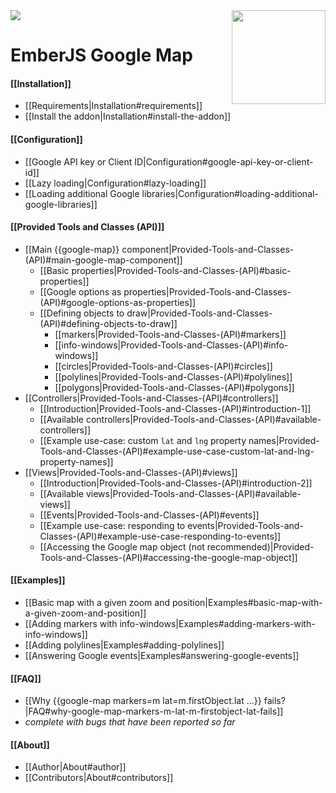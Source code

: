 <img src="https://nodei.co/npm/ember-google-map.png?downloadRank=true&stars=true&downloads=true">
<img src="wiki/assets/icon.png" align="right" width="150" height="150">


EmberJS Google Map
==================

#### [[Installation]]
* [[Requirements|Installation#requirements]]
* [[Install the addon|Installation#install-the-addon]]

#### [[Configuration]]
* [[Google API key or Client ID|Configuration#google-api-key-or-client-id]]
* [[Lazy loading|Configuration#lazy-loading]]
* [[Loading additional Google libraries|Configuration#loading-additional-google-libraries]]

#### [[Provided Tools and Classes (API)]]
* [[Main {{google-map}} component|Provided-Tools-and-Classes-(API)#main-google-map-component]]
    - [[Basic properties|Provided-Tools-and-Classes-(API)#basic-properties]]
    - [[Google options as properties|Provided-Tools-and-Classes-(API)#google-options-as-properties]]
    - [[Defining objects to draw|Provided-Tools-and-Classes-(API)#defining-objects-to-draw]]
        - [[markers|Provided-Tools-and-Classes-(API)#markers]]
        - [[info-windows|Provided-Tools-and-Classes-(API)#info-windows]]
        - [[circles|Provided-Tools-and-Classes-(API)#circles]]
        - [[polylines|Provided-Tools-and-Classes-(API)#polylines]]
        - [[polygons|Provided-Tools-and-Classes-(API)#polygons]]
* [[Controllers|Provided-Tools-and-Classes-(API)#controllers]]
    - [[Introduction|Provided-Tools-and-Classes-(API)#introduction-1]]
    - [[Available controllers|Provided-Tools-and-Classes-(API)#available-controllers]]
    - [[Example use-case: custom `lat` and `lng` property names|Provided-Tools-and-Classes-(API)#example-use-case-custom-lat-and-lng-property-names]]
* [[Views|Provided-Tools-and-Classes-(API)#views]]
    - [[Introduction|Provided-Tools-and-Classes-(API)#introduction-2]]
    - [[Available views|Provided-Tools-and-Classes-(API)#available-views]]
    - [[Events|Provided-Tools-and-Classes-(API)#events]]
    - [[Example use-case: responding to events|Provided-Tools-and-Classes-(API)#example-use-case-responding-to-events]]
    - [[Accessing the Google map object (not recommended)|Provided-Tools-and-Classes-(API)#accessing-the-google-map-object]]

#### [[Examples]]
* [[Basic map with a given zoom and position|Examples#basic-map-with-a-given-zoom-and-position]]
* [[Adding markers with info-windows|Examples#adding-markers-with-info-windows]]
* [[Adding polylines|Examples#adding-polylines]]
* [[Answering Google events|Examples#answering-google-events]]

#### [[FAQ]]
* [[Why {{google-map markers=m lat=m.firstObject.lat ...}} fails?|FAQ#why-google-map-markers-m-lat-m-firstobject-lat-fails]]
* _complete with bugs that have been reported so far_

#### [[About]]
* [[Author|About#author]]
* [[Contributors|About#contributors]]